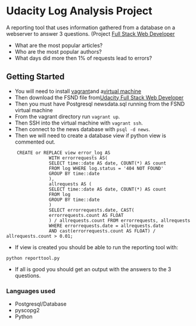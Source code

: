 # Udacity Log Analysis Project

A reporting tool that uses information gathered from a database on a 
webserver to answer 3 questions. (Project [Full Stack Web Developer](https://classroom.udacity.com/nanodegrees/nd004/parts/8d3e23e1-9ab6-47eb-b4f3-d5dc7ef27bf0/modules/bc51d967-cb21-46f4-90ea-caf73439dc59/lessons/262a84d7-86dc-487d-98f9-648aa7ca5a0f/concepts/079be127-2d22-4c62-91a8-aa031e760eb0)
* What are the most popular articles?
* Who are the most popular authors?
* What days did more then 1% of requests lead to errors?

## Getting Started
* You will need to install [vagrant](https://www.vagrantup.com/downloads.html)and a[virtual machine](https://www.virtualbox.org/wiki/Downloads)
* Then download the FSND file from[Udacity Full Stack Web Developer](https://classroom.udacity.com/nanodegrees/nd004/parts/8d3e23e1-9ab6-47eb-b4f3-d5dc7ef27bf0/modules/bc51d967-cb21-46f4-90ea-caf73439dc59/lessons/5475ecd6-cfdb-4418-85a2-f2583074c08d/concepts/14c72fe3-e3fe-4959-9c4b-467cf5b7c3a0)
* Then you must have Postgresql newsdata.sql running from the FSND virtual machine
* From the vagrant directory run ```vagrant up```.
* Then SSH into the virtual machine with ```vagrant ssh```.
* Then connect to the news database with ```psql -d news```.
* Then we will need to create a database view if python view is commented out.
```
    CREATE or REPLACE view error_log AS
                WITH errorrequests AS(
                SELECT time::date AS date, COUNT(*) AS count
                FROM log WHERE log.status = '404 NOT FOUND'
                GROUP BY time::date
                ),
                allrequests AS (
                SELECT time::date AS date, COUNT(*) AS count
                FROM log 
                GROUP BY time::date
                )
                SELECT errorrequests.date, CAST(
                errorrequests.count AS FLOAT
                ) / allrequests.count FROM errorrequests, allrequests
                WHERE errorrequests.date = allrequests.date
                AND cast(errorrequests.count AS FLOAT) / allrequests.count > 0.01;

```
* If view is created you should be able to run the reporting tool with:
```
python reporttool.py

```
* If all is good you should get an output with the answers to the 3 questions.




### Languages used

* Postgresql/Database 
* pyscopg2
* Python



